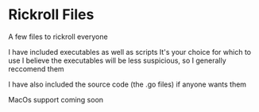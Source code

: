 # Rickroll Files
A few files to rickroll everyone

I have included executables as well as scripts
It's your choice for which to use
I believe the executables will be less suspicious, so I generally reccomend them

I have also included the source code (the .go files) if anyone wants them

MacOs support coming soon
